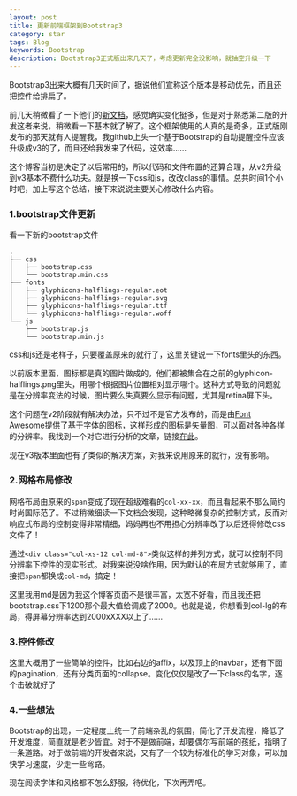 ```yaml
---
layout: post
title: 更新前端框架到Bootstrap3
category: star
tags: Blog
keywords: Bootstrap
description: Bootstrap3正式版出来几天了，考虑更新完全没影响，就抽空升级一下
---
```


Bootstrap3出来大概有几天时间了，据说他们宣称这个版本是移动优先，而且还把控件给排扁了。

前几天稍微看了一下他们的[新文档](http://getbootstrap.com)，感觉确实变化挺多，但是对于熟悉第二版的开发这者来说，稍微看一下基本就了解了。这个框架使用的人真的是奇多，正式版刚发布的那天就有人提醒我，我github上头一个基于Bootstrap的自动提醒控件应该升级成v3的了，而且还给我发来了代码，这效率……

这个博客当初是决定了以后常用的，所以代码和文件布置的还算合理，从v2升级到v3基本不费什么功夫。就是换一下css和js，改改class的事情。总共时间1个小时吧，加上写这个总结，接下来说说主要关心修改什么内容。

### 1.bootstrap文件更新

看一下新的bootstrap文件

    .
    ├── css
    │   ├── bootstrap.css
    │   └── bootstrap.min.css
    ├── fonts
    │   ├── glyphicons-halflings-regular.eot
    │   ├── glyphicons-halflings-regular.svg
    │   ├── glyphicons-halflings-regular.ttf
    │   └── glyphicons-halflings-regular.woff
    └── js
        ├── bootstrap.js
        └── bootstrap.min.js

css和js还是老样子，只要覆盖原来的就行了，这里关键说一下fonts里头的东西。

以前版本里面，图标都是真的图片做成的，他们都被集合在之前的glyphicon-halflings.png里头，用哪个根据图片位置相对显示哪个。这种方式导致的问题就是在分辨率变法的时候，图片要么失真要么显示有问题，尤其是retina屏下头。

这个问题在v2阶段就有解决办法，只不过不是官方发布的，而是由[Font Awesome](http://fortawesome.github.io/Font-Awesome/)提供了基于字体的图标，这样形成的图标是矢量图，可以面对各种各样的分辨率。我找到一个对它进行分析的文章，链接[在此](http://www.cnblogs.com/zhengenru2008/archive/2013/04/12/3016659.html)。

现在v3版本里面也有了类似的解决方案，对我来说用原来的就行，没有影响。

### 2.网格布局修改

网格布局由原来的`span`变成了现在超级难看的`col-xx-xx`，而且看起来不那么简约时尚国际范了。不过稍微细读一下文档会发现，这种略微复杂的控制方式，反而对响应式布局的控制变得非常精细，妈妈再也不用担心分辨率改了以后还得修改css文件了！

通过`<div class="col-xs-12 col-md-8">`类似这样的并列方式，就可以控制不同分辨率下控件的现实形式。对我来说没啥作用，因为默认的布局方式就够用了，直接把`span`都换成`col-md`，搞定！

这里我用md是因为我这个博客页面不是很丰富，太宽不好看，而且我还把bootstrap.css下1200那个最大值给调成了2000。也就是说，你想看到col-lg的布局，得屏幕分辨率达到2000xXXX以上了……

### 3.控件修改

这里大概用了一些简单的控件，比如右边的affix，以及顶上的navbar，还有下面的pagination，还有分类页面的collapse。变化仅仅是改了一下class的名字，逐个击破就好了

### 4.一些想法

Bootstrap的出现，一定程度上统一了前端杂乱的氛围，简化了开发流程，降低了开发难度，简直就是老少皆宜。对于不是做前端，却要偶尔写前端的孩纸，指明了一条道路。对于做前端的开发者来说，又有了一个较为标准化的学习对象，可以加快学习速度，少走一些弯路。

现在阅读字体和风格都不怎么舒服，待优化，下次再弄吧。





